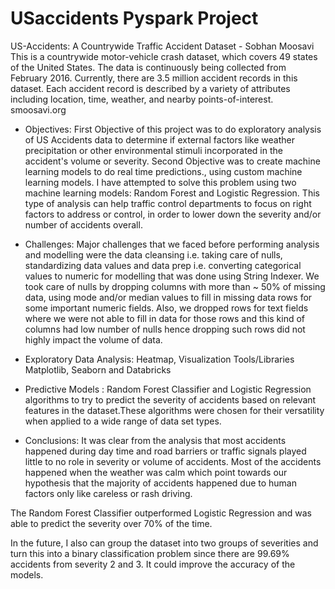 # USaccidents Pyspark Project

US-Accidents: A Countrywide Traffic Accident Dataset - Sobhan Moosavi
This is a countrywide motor-vehicle crash dataset, which covers 49 states of the United States. The data is continuously being collected from February 2016. Currently, there
are 3.5 million accident records in this dataset. Each accident record is described by a variety of attributes including location, time, weather, and nearby points-of-interest.
smoosavi.org


* Objectives:
First Objective of this project was to do exploratory analysis of US Accidents data to determine if external factors like weather precipitation or other environmental stimuli 
incorporated in the accident's volume or severity. Second Objective was to create machine learning models to do real time predictions., using custom machine learning models.
I have attempted to solve this problem using two machine learning models: Random Forest and Logistic Regression.
This type of analysis can help traffic control departments to focus on right factors to address or control, in order to lower down the severity and/or number of accidents
overall.

* Challenges: 
Major challenges that we faced before performing analysis and modelling were the data cleansing i.e. taking care of nulls, standardizing data values and data prep i.e.
converting categorical values to numeric for modelling that was done using String Indexer.
We took care of nulls by dropping columns with more than ~ 50% of missing data, using mode and/or median values to fill in missing data rows for some important numeric fields.
Also, we dropped rows for text fields where we were not able to fill in data for those rows and this kind of columns had low number of nulls hence dropping such rows did not 
highly impact the volume of data.

* Exploratory Data Analysis:
Heatmap, Visualization Tools/Libraries Matplotlib, Seaborn and Databricks 

* Predictive Models :
Random Forest Classifier and Logistic Regression algorithms to try to predict the severity of accidents based on relevant features in the dataset.These algorithms were chosen 
for their versatility when applied to a wide range of data set types. 

* Conclusions: 
It was clear from the analysis that most accidents happened during day time and road barriers or traffic signals played little to no role in severity or volume of accidents.
Most of the accidents happened when the weather was calm which point towards our hypothesis that the majority of accidents happened due to human factors only like careless
or rash driving.


The Random Forest Classifier outperformed Logistic Regression and was able to predict the severity over 70% of the time.
 
In the future, I also can group the dataset into two groups of severities and turn this into a binary classification problem since there are 99.69% accidents from severity 2
and 3. It could improve the accuracy of the models.
